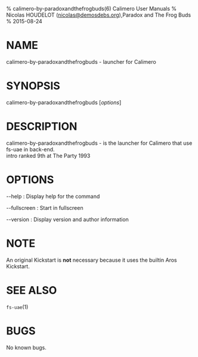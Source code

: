 % calimero-by-paradoxandthefrogbuds(6) Calimero User Manuals
% Nicolas HOUDELOT (nicolas@demosdebs.org),Paradox and The Frog Buds
% 2015-08-24

# NAME
calimero-by-paradoxandthefrogbuds - launcher for Calimero

# SYNOPSIS
calimero-by-paradoxandthefrogbuds [*options*]

# DESCRIPTION
calimero-by-paradoxandthefrogbuds - is the launcher for Calimero that use fs-uae in back-end.  
intro ranked 9th at The Party 1993

# OPTIONS
\--help
:   Display help for the command

\--fullscreen
:   Start in fullscreen

\--version
:   Display version and author information

# NOTE
An original Kickstart is **not** necessary because it uses the builtin Aros Kickstart.

# SEE ALSO
`fs-uae`(1)

# BUGS
No known bugs.
